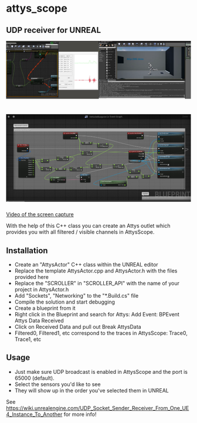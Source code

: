 # attys_scope
## UDP receiver for UNREAL

![alt tag](unreal_editor_screenshot.png)

![alt-tag](driving_control.png)
=======
[Video of the screen capture](https://www.youtube.com/watch?v=50HHXOzv6MY)

With the help of this C++ class you can
create an Attys outlet which provides you
with all filtered / visible channels
in AttysScope.

## Installation

 * Create an "AttysActor" C++ class within the UNREAL editor
 * Replace the template AttysActor.cpp and AttysActor.h with the files provided here
 * Replace the "SCROLLER" in "SCROLLER_API" with the name of your project in AttysActor.h
 * Add "Sockets", "Networking" to the "*.Build.cs" file
 * Compile the solution and start debugging
 * Create a blueprint from it
 * Right click in the Blueprint and search for Attys: Add Event: BPEvent Attys Data Received
 * Click on Received Data and pull out Break AttysData
 * Filtered0, Filtered1, etc correspond to the traces in AttysScope: Trace0, Trace1, etc

## Usage

 * Just make sure UDP broadcast is enabled in AttysScope and the port
   is 65000 (default).
 * Select the sensors you'd like to see
 * They will show up in the order you've selected them in UNREAL

See https://wiki.unrealengine.com/UDP_Socket_Sender_Receiver_From_One_UE4_Instance_To_Another
for more info!
